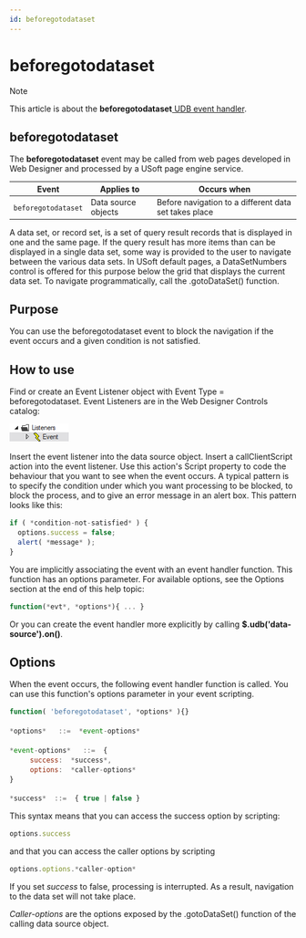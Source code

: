 ```yaml
---
id: beforegotodataset
---
```


# beforegotodataset



> [!NOTE]
> This article is about the **beforegotodataset**[ UDB event handler](/docs/Web_and_app_UIs/UDB_Events).

## **beforegotodataset**

The **beforegotodataset** event may be called from web pages developed in Web Designer and processed by a USoft page engine service.

|**Event**|**Applies to**|**Occurs when**|
|--------|--------|--------|
|`beforegotodataset`|Data source objects|Before navigation to a different data set takes place|



A data set, or record set, is a set of query result records that is displayed in one and the same page. If the query result has more items than can be displayed in a single data set, some way is provided to the user to navigate between the various data sets. In USoft default pages, a DataSetNumbers control is offered for this purpose below the grid that displays the current data set. To navigate programmatically, call the .gotoDataSet() function.

## Purpose

You can use the beforegotodataset event to block the navigation if the event occurs and a given condition is not satisfied.

## How to use

Find or create an Event Listener object with Event Type = beforegotodataset. Event Listeners are in the Web Designer Controls catalog:

![](./assets/ff8672be-ff07-426e-ba7e-0ecf37444b63.png)

Insert the event listener into the data source object. Insert a callClientScript action into the event listener. Use this action's Script property to code the behaviour that you want to see when the event occurs. A typical pattern is to specify the condition under which you want processing to be blocked, to block the process, and to give an error message in an alert box. This pattern looks like this:

```js
if ( *condition-not-satisfied* ) {
  options.success = false;
  alert( *message* );
}
```

You are implicitly associating the event with an event handler function. This function has an options parameter. For available options, see the Options section at the end of this help topic:

```js
function(*evt*, *options*){ ... }
```

Or you can create the event handler more explicitly by calling **$.udb('data-source').on()**.

## Options

When the event occurs, the following event handler function is called. You can use this function's options parameter in your event scripting.

```js
function( 'beforegotodataset', *options* ){}

*options*   ::=  *event-options*

*event-options*   ::=  {
     success:  *success*,
     options:  *caller-options*
}

*success*  ::=  { true | false }
```

This syntax means that you can access the success option by scripting:

```js
options.success
```

and that you can access the caller options by scripting

```js
options.options.*caller-option*
```

If you set *success* to false, processing is interrupted. As a result, navigation to the data set will not take place.

*Caller-options* are the options exposed by the .gotoDataSet() function of the calling data source object.